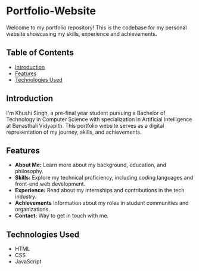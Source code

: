 # Portfolio-Website
Welcome to my portfolio repository! This is the codebase for my personal website showcasing my skills, experience and achievements.

## Table of Contents
- [Introduction](#introduction)
- [Features](#features)
- [Technologies Used](#technologies-used)

## Introduction
I'm Khushi Singh, a pre-final year student pursuing a Bachelor of Technology in Computer Science with specialization in Artificial Intelligence at Banasthali Vidyapith. This portfolio website serves as a digital representation of my journey, skills, and achievements.

## Features
- **About Me:** Learn more about my background, education, and philosophy.
- **Skills:** Explore my technical proficiency, including coding languages and front-end web development.
- **Experience:** Read about my internships and contributions in the tech industry.
- **Achievements** Information about my roles in student communities and organizations.
- **Contact:** Way to get in touch with me.

## Technologies Used
- HTML
- CSS
- JavaScript
